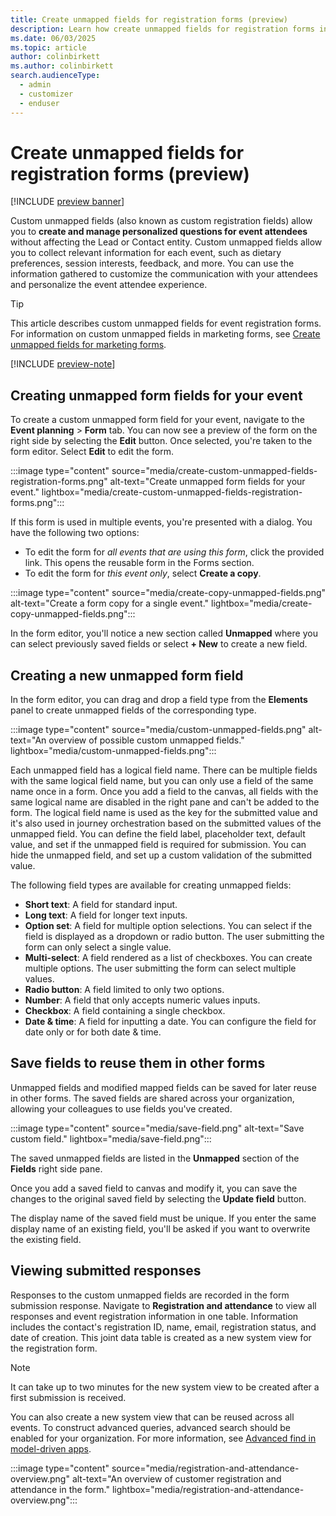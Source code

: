 ```yaml
---
title: Create unmapped fields for registration forms (preview)
description: Learn how create unmapped fields for registration forms in Dynamics 365 Customer Insights - Journeys. 
ms.date: 06/03/2025
ms.topic: article
author: colinbirkett
ms.author: colinbirkett
search.audienceType: 
  - admin
  - customizer
  - enduser
---
```


# Create unmapped fields for registration forms (preview)

[!INCLUDE [preview banner](~/../shared-content/shared/preview-includes/preview-banner.md)]

Custom unmapped fields (also known as custom registration fields) allow you to **create and manage personalized questions for event attendees** without affecting the Lead or Contact entity. Custom unmapped fields allow you to collect relevant information for each event, such as dietary preferences, session interests, feedback, and more. You can use the information gathered to customize the communication with your attendees and personalize the event attendee experience. 

> [!TIP] 
> This article describes custom unmapped fields for event registration forms. For information on custom unmapped fields in marketing forms, see [Create unmapped fields for marketing forms](real-time-marketing-forms-custom-fields.md). 

[!INCLUDE [preview-note](~/../shared-content/shared/preview-includes/preview-note.md)]

## Creating unmapped form fields for your event  

To create a custom unmapped form field for your event, navigate to the **Event planning** > **Form** tab. You can now see a preview of the form on the right side by selecting the **Edit** button. Once selected, you're taken to the form editor. Select **Edit** to edit the form.

:::image type="content" source="media/create-custom-unmapped-fields-registration-forms.png" alt-text="Create unmapped form fields for your event." lightbox="media/create-custom-unmapped-fields-registration-forms.png":::

If this form is used in multiple events, you're presented with a dialog. You have the following two options:  

- To edit the form for *all events that are using this form*, click the provided link. This opens the reusable form in the Forms section.  
- To edit the form for *this event only*, select **Create a copy**.

:::image type="content" source="media/create-copy-unmapped-fields.png" alt-text="Create a form copy for a single event." lightbox="media/create-copy-unmapped-fields.png":::

In the form editor, you'll notice a new section called **Unmapped** where you can select previously saved fields or select **+ New** to create a new field. 

## Creating a new unmapped form field 

In the form editor, you can drag and drop a field type from the **Elements** panel to create unmapped fields of the corresponding type. 

:::image type="content" source="media/custom-unmapped-fields.png" alt-text="An overview of possible custom unmapped fields." lightbox="media/custom-unmapped-fields.png":::

Each unmapped field has a logical field name. There can be multiple fields with the same logical field name, but you can only use a field of the same name once in a form. Once you add a field to the canvas, all fields with the same logical name are disabled in the right pane and can't be added to the form. The logical field name is used as the key for the submitted value and it's also used in journey orchestration based on the submitted values of the unmapped field. You can define the field label, placeholder text, default value, and set if the unmapped field is required for submission. You can hide the unmapped field, and set up a custom validation of the submitted value. 

The following field types are available for creating unmapped fields: 

- **Short text**: A field for standard input.
- **Long text**: A field for longer text inputs.
- **Option set**: A field for multiple option selections. You can select if the field is displayed as a dropdown or radio button. The user submitting the form can only select a single value.
- **Multi-select**: A field rendered as a list of checkboxes. You can create multiple options. The user submitting the form can select multiple values. 
- **Radio button**: A field limited to only two options.
- **Number**: A field that only accepts numeric values inputs.
- **Checkbox**: A field containing a single checkbox.
- **Date & time**: A field for inputting a date. You can configure the field for date only or for both date & time.

## Save fields to reuse them in other forms 

Unmapped fields and modified mapped fields can be saved for later reuse in other forms. The saved fields are shared across your organization, allowing your colleagues to use fields you've created. 

:::image type="content" source="media/save-field.png" alt-text="Save custom field." lightbox="media/save-field.png":::

The saved unmapped fields are listed in the **Unmapped** section of the **Fields** right side pane. 

Once you add a saved field to canvas and modify it, you can save the changes to the original saved field by selecting the **Update field** button. 

The display name of the saved field must be unique. If you enter the same display name of an existing field, you'll be asked if you want to overwrite the existing field. 

## Viewing submitted responses  

Responses to the custom unmapped fields are recorded in the form submission response. Navigate to **Registration and attendance** to view all responses and event registration information in one table. Information includes the contact's registration ID, name, email, registration status, and date of creation. This joint data table is created as a new system view for the registration form.  

> [!NOTE]
> It can take up to two minutes for the new system view to be created after a first submission is received.  

You can also create a new system view that can be reused across all events. To construct advanced queries, advanced search should be enabled for your organization. For more information, see [Advanced find in model-driven apps](/power-apps/user/advanced-find).

:::image type="content" source="media/registration-and-attendance-overview.png" alt-text="An overview of customer registration and attendance in the form." lightbox="media/registration-and-attendance-overview.png":::
